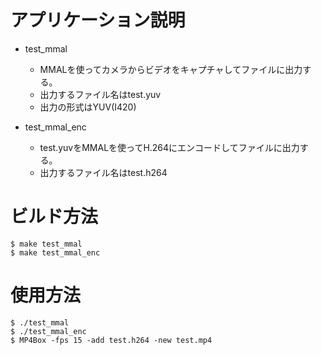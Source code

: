 # アプリケーション説明

* test_mmal
	* MMALを使ってカメラからビデオをキャプチャしてファイルに出力する。
	* 出力するファイル名はtest.yuv
	* 出力の形式はYUV(I420)

* test_mmal_enc
	* test.yuvをMMALを使ってH.264にエンコードしてファイルに出力する。
	* 出力するファイル名はtest.h264


# ビルド方法

	$ make test_mmal
	$ make test_mmal_enc

# 使用方法

	$ ./test_mmal
	$ ./test_mmal_enc
	$ MP4Box -fps 15 -add test.h264 -new test.mp4

